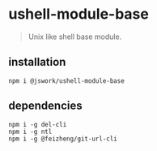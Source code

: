 # ushell-module-base
> Unix like shell base module.

## installation
```shell
npm i @jswork/ushell-module-base
```

## dependencies
```shell
npm i -g del-cli
npm i -g ntl
npm i -g @feizheng/git-url-cli
```
